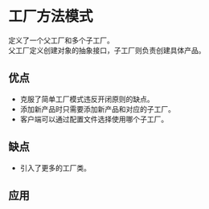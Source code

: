 # 工厂方法模式
定义了一个父工厂和多个子工厂。  
父工厂定义创建对象的抽象接口，子工厂则负责创建具体产品。

## 优点
- 克服了简单工厂模式违反开闭原则的缺点。  
- 添加新产品时只需要添加新产品和对应的子工厂。  
- 客户端可以通过配置文件选择使用哪个子工厂。

## 缺点
- 引入了更多的工厂类。  

## 应用